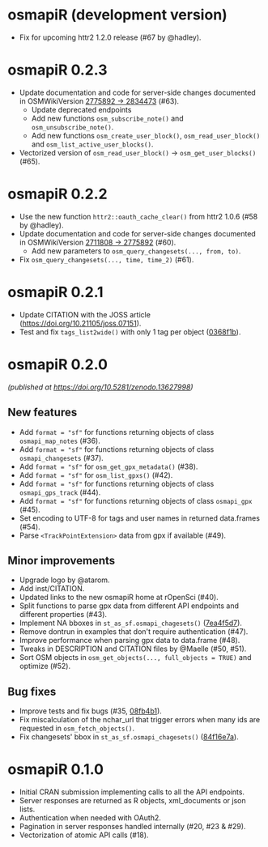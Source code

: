 # osmapiR (development version)

* Fix for upcoming httr2 1.2.0 release (#67 by @hadley).

# osmapiR 0.2.3

* Update documentation and code for server-side changes documented in OSMWikiVersion
  [2775892 -> 2834473](https://wiki.openstreetmap.org/w/index.php?title=API_v0.6&diff=2834473&oldid=2775892) (#63).
  * Update deprecated endpoints
  * Add new functions `osm_subscribe_note()` and `osm_unsubscribe_note()`.
  * Add new functions `osm_create_user_block()`, `osm_read_user_block()` and `osm_list_active_user_blocks()`.
* Vectorized version of `osm_read_user_block()` -> `osm_get_user_blocks()` (#65).

# osmapiR 0.2.2

* Use the new function `httr2::oauth_cache_clear()` from httr2 1.0.6 (#58 by @hadley).
* Update documentation and code for server-side changes documented in OSMWikiVersion
  [2711808 -> 2775892](https://wiki.openstreetmap.org/w/index.php?title=API_v0.6&diff=2775892&oldid=2711808) (#60).
  * Add new parameters to `osm_query_changesets(..., from, to)`.
* Fix `osm_query_changesets(..., time, time_2)` (#61).

# osmapiR 0.2.1

* Update CITATION with the JOSS article (<https://doi.org/10.21105/joss.07151>).
* Test and fix `tags_list2wide()` with only 1 tag per object ([0368f1b](https://github.com/ropensci/osmapiR/commit/0368f1bf5ea9a0ba670d4dbd356846873460e96c)).


# osmapiR 0.2.0 
*(published at <https://doi.org/10.5281/zenodo.13627998>)*

## New features

* Add `format = "sf"` for functions returning objects of class `osmapi_map_notes` (#36).
* Add `format = "sf"` for functions returning objects of class `osmapi_changesets` (#37).
* Add `format = "sf"` for `osm_get_gpx_metadata()` (#38).
* Add `format = "sf"` for `osm_list_gpxs()` (#42).
* Add `format = "sf"` for functions returning objects of class `osmapi_gps_track` (#44).
* Add `format = "sf"` for functions returning objects of class `osmapi_gpx` (#45).
* Set encoding to UTF-8 for tags and user names in returned data.frames (#54).
* Parse `<TrackPointExtension>` data from gpx if available (#49).

## Minor improvements
  
* Upgrade logo by @atarom.
* Add inst/CITATION.
* Updated links to the new osmapiR home at rOpenSci (#40).
* Split functions to parse gpx data from different API endpoints and different properties (#43).
* Implement NA bboxes in `st_as_sf.osmapi_chagesets()` ([7ea4f5d7](https://github.com/ropensci/osmapiR/commit/7ea4f5d7f412ef8cf7691741b836cf45ddeb61f2)).
* Remove dontrun in examples that don't require authentication (#47).
* Improve performance when parsing gpx data to data.frame (#48).
* Tweaks in DESCRIPTION and CITATION files by @Maelle (#50, #51).
* Sort OSM objects in `osm_get_objects(..., full_objects = TRUE)` and optimize (#52).

## Bug fixes

* Improve tests and fix bugs (#35, [08fb4b1](https://github.com/ropensci/osmapiR/commit/08fb4b10abf0270d8bea2473b02b2520ba341521)).
* Fix miscalculation of the nchar_url that trigger errors when many ids are requested in `osm_fetch_objects()`.
* Fix changesets' bbox in `st_as_sf.osmapi_chagesets()` ([84f16e7a](https://github.com/ropensci/osmapiR/commit/84f16e7adda087ab707cc2644c79ff1590cf307e)). 


# osmapiR 0.1.0

* Initial CRAN submission implementing calls to all the API endpoints.
* Server responses are returned as R objects, xml_documents or json lists.
* Authentication when needed with OAuth2.
* Pagination in server responses handled internally (#20, #23 & #29).
* Vectorization of atomic API calls (#18).
